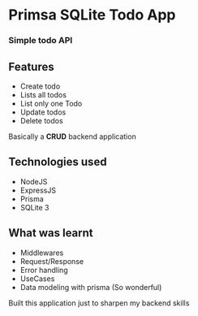 # Primsa SQLite Todo App

### Simple todo **API**

## Features

- Create todo
- Lists all todos
- List only one Todo
- Update todos
- Delete todos

Basically a **CRUD** backend application

## Technologies used

- NodeJS
- ExpressJS
- Prisma
- SQLite 3

## What was learnt

- Middlewares
- Request/Response
- Error handling
- UseCases
- Data modeling with prisma (So wonderful)

Built this application just to sharpen my backend skills